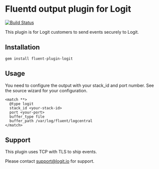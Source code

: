 # Fluentd output plugin for Logit

[![Build Status](https://travis-ci.org/logit-io/fluent-plugin-logit.svg?branch=master)](https://travis-ci.org/logit-io/fluent-plugin-logit)

This plugin is for Logit customers to send events securely to Logit.

## Installation

    gem install fluent-plugin-logit

## Usage

You need to configure the output with your stack_id and port number. See the source wizard for your configuration.

    <match **>
      @type logit
      stack_id <your-stack-id>
      port <your-port>
      buffer_type file
      buffer_path /var/log/fluent/logcentral
    </match>

## Support

This plugin uses TCP with TLS to ship events.

Please contact support@logit.io for support.
